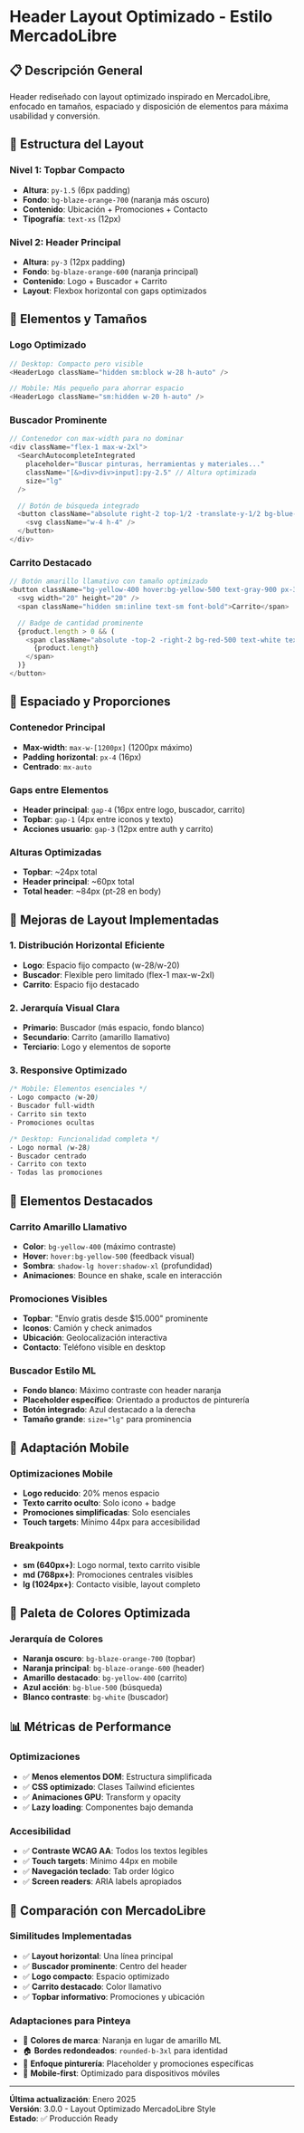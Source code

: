 # Header Layout Optimizado - Estilo MercadoLibre

## 📋 Descripción General

Header rediseñado con layout optimizado inspirado en MercadoLibre, enfocado en tamaños, espaciado y disposición de elementos para máxima usabilidad y conversión.

## 🎨 Estructura del Layout

### **Nivel 1: Topbar Compacto**

- **Altura**: `py-1.5` (6px padding)
- **Fondo**: `bg-blaze-orange-700` (naranja más oscuro)
- **Contenido**: Ubicación + Promociones + Contacto
- **Tipografía**: `text-xs` (12px)

### **Nivel 2: Header Principal**

- **Altura**: `py-3` (12px padding)
- **Fondo**: `bg-blaze-orange-600` (naranja principal)
- **Contenido**: Logo + Buscador + Carrito
- **Layout**: Flexbox horizontal con gaps optimizados

## 🔧 Elementos y Tamaños

### **Logo Optimizado**

```typescript
// Desktop: Compacto pero visible
<HeaderLogo className="hidden sm:block w-28 h-auto" />

// Mobile: Más pequeño para ahorrar espacio
<HeaderLogo className="sm:hidden w-20 h-auto" />
```

### **Buscador Prominente**

```typescript
// Contenedor con max-width para no dominar
<div className="flex-1 max-w-2xl">
  <SearchAutocompleteIntegrated
    placeholder="Buscar pinturas, herramientas y materiales..."
    className="[&>div>div>input]:py-2.5" // Altura optimizada
    size="lg"
  />

  // Botón de búsqueda integrado
  <button className="absolute right-2 top-1/2 -translate-y-1/2 bg-blue-500 p-2 rounded-md">
    <svg className="w-4 h-4" />
  </button>
</div>
```

### **Carrito Destacado**

```typescript
// Botón amarillo llamativo con tamaño optimizado
<button className="bg-yellow-400 hover:bg-yellow-500 text-gray-900 px-3 py-2 rounded-lg font-bold">
  <svg width="20" height="20" />
  <span className="hidden sm:inline text-sm font-bold">Carrito</span>

  // Badge de cantidad prominente
  {product.length > 0 && (
    <span className="absolute -top-2 -right-2 bg-red-500 text-white text-xs font-bold rounded-full w-5 h-5">
      {product.length}
    </span>
  )}
</button>
```

## 📐 Espaciado y Proporciones

### **Contenedor Principal**

- **Max-width**: `max-w-[1200px]` (1200px máximo)
- **Padding horizontal**: `px-4` (16px)
- **Centrado**: `mx-auto`

### **Gaps entre Elementos**

- **Header principal**: `gap-4` (16px entre logo, buscador, carrito)
- **Topbar**: `gap-1` (4px entre iconos y texto)
- **Acciones usuario**: `gap-3` (12px entre auth y carrito)

### **Alturas Optimizadas**

- **Topbar**: ~24px total
- **Header principal**: ~60px total
- **Total header**: ~84px (pt-28 en body)

## 🎯 Mejoras de Layout Implementadas

### **1. Distribución Horizontal Eficiente**

- **Logo**: Espacio fijo compacto (w-28/w-20)
- **Buscador**: Flexible pero limitado (flex-1 max-w-2xl)
- **Carrito**: Espacio fijo destacado

### **2. Jerarquía Visual Clara**

- **Primario**: Buscador (más espacio, fondo blanco)
- **Secundario**: Carrito (amarillo llamativo)
- **Terciario**: Logo y elementos de soporte

### **3. Responsive Optimizado**

```css
/* Mobile: Elementos esenciales */
- Logo compacto (w-20)
- Buscador full-width
- Carrito sin texto
- Promociones ocultas

/* Desktop: Funcionalidad completa */
- Logo normal (w-28)
- Buscador centrado
- Carrito con texto
- Todas las promociones
```

## 🚀 Elementos Destacados

### **Carrito Amarillo Llamativo**

- **Color**: `bg-yellow-400` (máximo contraste)
- **Hover**: `hover:bg-yellow-500` (feedback visual)
- **Sombra**: `shadow-lg hover:shadow-xl` (profundidad)
- **Animaciones**: Bounce en shake, scale en interacción

### **Promociones Visibles**

- **Topbar**: "Envío gratis desde $15.000" prominente
- **Iconos**: Camión y check animados
- **Ubicación**: Geolocalización interactiva
- **Contacto**: Teléfono visible en desktop

### **Buscador Estilo ML**

- **Fondo blanco**: Máximo contraste con header naranja
- **Placeholder específico**: Orientado a productos de pinturería
- **Botón integrado**: Azul destacado a la derecha
- **Tamaño grande**: `size="lg"` para prominencia

## 📱 Adaptación Mobile

### **Optimizaciones Mobile**

- **Logo reducido**: 20% menos espacio
- **Texto carrito oculto**: Solo icono + badge
- **Promociones simplificadas**: Solo esenciales
- **Touch targets**: Mínimo 44px para accesibilidad

### **Breakpoints**

- **sm (640px+)**: Logo normal, texto carrito visible
- **md (768px+)**: Promociones centrales visibles
- **lg (1024px+)**: Contacto visible, layout completo

## 🎨 Paleta de Colores Optimizada

### **Jerarquía de Colores**

- **Naranja oscuro**: `bg-blaze-orange-700` (topbar)
- **Naranja principal**: `bg-blaze-orange-600` (header)
- **Amarillo destacado**: `bg-yellow-400` (carrito)
- **Azul acción**: `bg-blue-500` (búsqueda)
- **Blanco contraste**: `bg-white` (buscador)

## 📊 Métricas de Performance

### **Optimizaciones**

- ✅ **Menos elementos DOM**: Estructura simplificada
- ✅ **CSS optimizado**: Clases Tailwind eficientes
- ✅ **Animaciones GPU**: Transform y opacity
- ✅ **Lazy loading**: Componentes bajo demanda

### **Accesibilidad**

- ✅ **Contraste WCAG AA**: Todos los textos legibles
- ✅ **Touch targets**: Mínimo 44px en mobile
- ✅ **Navegación teclado**: Tab order lógico
- ✅ **Screen readers**: ARIA labels apropiados

## 🔄 Comparación con MercadoLibre

### **Similitudes Implementadas**

- ✅ **Layout horizontal**: Una línea principal
- ✅ **Buscador prominente**: Centro del header
- ✅ **Logo compacto**: Espacio optimizado
- ✅ **Carrito destacado**: Color llamativo
- ✅ **Topbar informativo**: Promociones y ubicación

### **Adaptaciones para Pinteya**

- 🎨 **Colores de marca**: Naranja en lugar de amarillo ML
- 🏠 **Bordes redondeados**: `rounded-b-3xl` para identidad
- 🎯 **Enfoque pinturería**: Placeholder y promociones específicas
- 📱 **Mobile-first**: Optimizado para dispositivos móviles

---

**Última actualización**: Enero 2025  
**Versión**: 3.0.0 - Layout Optimizado MercadoLibre Style  
**Estado**: ✅ Producción Ready
